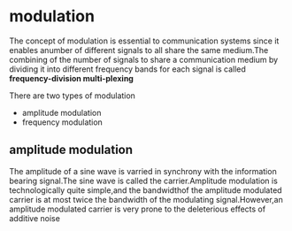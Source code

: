 # modulation 

The concept of modulation is essential to communication systems since it enables anumber of different signals to all share the same medium.The combining of the number of signals to share a communication medium by dividing it into different frequency bands for each signal is called **frequency-division multi-plexing**

There are two types of modulation

- amplitude modulation
- frequency modulation

## amplitude modulation
The amplitude of a sine wave is varried in synchrony with the information bearing signal.The sine wave is called the carrier.Amplitude modulation is technologically quite simple,and the bandwidthof the amplitude modulated carrier is at most twice the bandwidth of the modulating signal.However,an amplitude modulated carrier is very prone to the deleterious effects of additive noise

